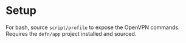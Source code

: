 Setup
=====

For bash, source `script/profile` to expose the OpenVPN commands.  Requires the
`defn/app` project installed and sourced.

